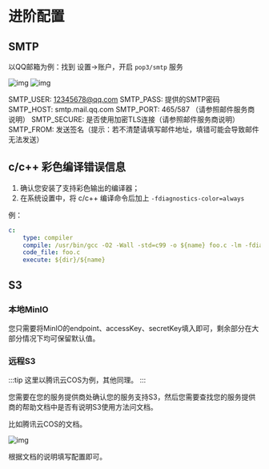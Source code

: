 # 进阶配置

## SMTP

以QQ邮箱为例：找到 设置->账户，开启 `pop3/smtp` 服务

![img](https://img.undefined.moe:38443/images/2020/09/27/image.png)
![img](https://img.undefined.moe:38443/images/2020/09/27/imagecc5ff47b38c45417.png)

SMTP_USER: 12345678@qq.com
SMTP_PASS: 提供的SMTP密码
SMTP_HOST: smtp.mail.qq.com
SMTP_PORT: 465/587 （请参照邮件服务商说明）
SMTP_SECURE: 是否使用加密TLS连接（请参照邮件服务商说明）
SMTP_FROM: 发送签名（提示：若不清楚请填写邮件地址，填错可能会导致邮件无法发送）

## c/c++ 彩色编译错误信息

1. 确认您安装了支持彩色输出的编译器；
2. 在系统设置中，将 c/c++ 编译命令后加上 `-fdiagnostics-color=always`

例：

```yml
c:
    type: compiler
    compile: /usr/bin/gcc -O2 -Wall -std=c99 -o ${name} foo.c -lm -fdiagnostics-color=always
    code_file: foo.c
    execute: ${dir}/${name}
```

## S3

### 本地MinIO

您只需要将MinIO的endpoint、accessKey、secretKey填入即可，剩余部分在大部分情况下均可保留默认值。

### 远程S3

:::tip
这里以腾讯云COS为例，其他同理。
:::

您需要在您的服务提供商处确认您的服务支持S3，然后您需要查找您的服务提供商的帮助文档中是否有说明S3使用方法问文档。

比如腾讯云COS的文档。

![img](https://s3.undefined.moe/images/2021/01/26/1111cc9d503f5506615.png)

根据文档的说明填写配置即可。